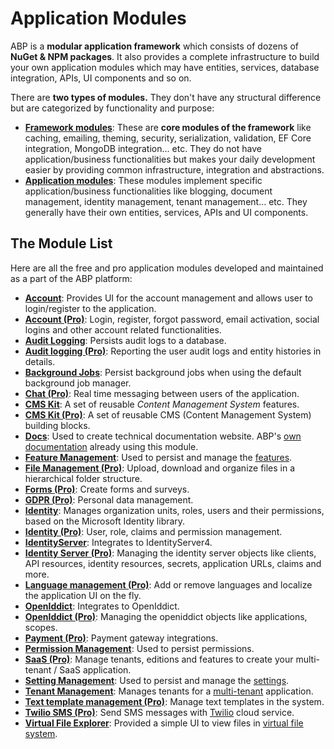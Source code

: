 # Application Modules

ABP is a **modular application framework** which consists of dozens of **NuGet & NPM packages**. It also provides a complete infrastructure to build your own application modules which may have entities, services, database integration, APIs, UI components and so on.

There are **two types of modules.** They don't have any structural difference but are categorized by functionality and purpose:

* [**Framework modules**](https://github.com/abpframework/abp/tree/dev/framework/src): These are **core modules of the framework** like caching, emailing, theming, security, serialization, validation, EF Core integration, MongoDB integration... etc. They do not have application/business functionalities but makes your daily development easier by providing common infrastructure, integration and abstractions.
* [**Application modules**](https://github.com/abpframework/abp/tree/dev/modules): These modules implement specific application/business functionalities like blogging, document management, identity management, tenant management... etc. They generally have their own entities, services, APIs and UI components.

## The Module List

Here are all the free and pro application modules developed and maintained as a part of the ABP platform:

* [**Account**](account.md): Provides UI for the account management and allows user to login/register to the application.
* **[Account (Pro)](account-pro.md)**: Login, register, forgot password, email activation, social logins and other account related functionalities.
* [**Audit Logging**](audit-logging.md): Persists audit logs to a database.
* **[Audit logging (Pro)](audit-logging-pro.md)**: Reporting the user audit logs and entity histories in details.
* [**Background Jobs**](background-jobs.md): Persist background jobs when using the default background job manager.
* **[Chat (Pro)](chat.md)**: Real time messaging between users of the application.
* [**CMS Kit**](cms-kit): A set of reusable *Content Management System* features.
* **[CMS Kit (Pro)](cms-kit-pro)**: A set of reusable CMS (Content Management System) building blocks.
* [**Docs**](docs.md): Used to create technical documentation website. ABP's [own documentation](../modules) already using this module.
* [**Feature Management**](feature-management.md): Used to persist and manage the [features](../framework/infrastructure/features.md).
* **[File Management (Pro)](file-management.md)**: Upload, download and organize files in a hierarchical folder structure.
* **[Forms (Pro)](forms.md)**: Create forms and surveys.
* **[GDPR (Pro)](gdpr.md)**: Personal data management.
* **[Identity](identity.md)**: Manages organization units, roles, users and their permissions, based on the Microsoft Identity library.
* **[Identity (Pro)](identity-pro.md)**: User, role, claims and permission management.
* [**IdentityServer**](identity-server.md): Integrates to IdentityServer4.
* **[Identity Server (Pro)](identity-server-pro.md)**: Managing the identity server objects like clients, API resources, identity resources, secrets, application URLs, claims and more.
* **[Language management (Pro)](language-management.md)**: Add or remove languages and localize the application UI on the fly.
* [**OpenIddict**](openiddict.md): Integrates to OpenIddict.
* **[OpenIddict (Pro)](openiddict-pro.md)**: Managing the openiddict objects like applications, scopes.
* **[Payment (Pro)](payment.md)**: Payment gateway integrations.
* [**Permission Management**](permission-management.md): Used to persist permissions.
* **[SaaS (Pro)](saas.md)**: Manage tenants, editions and features to create your multi-tenant / SaaS application.
* **[Setting Management](setting-management.md)**: Used to persist and manage the [settings](../framework/infrastructure/settings.md).
* [**Tenant Management**](tenant-management.md): Manages tenants for a [multi-tenant](../framework/architecture/multi-tenancy) application.
* **[Text template management (Pro)](text-template-management.md)**: Manage text templates in the system.
* **[Twilio SMS (Pro)](twilio-sms.md)**: Send SMS messages with [Twilio](https://www.twilio.com/) cloud service.
* [**Virtual File Explorer**](virtual-file-explorer.md): Provided a simple UI to view files in [virtual file system](../framework/infrastructure/virtual-file-system.md).
